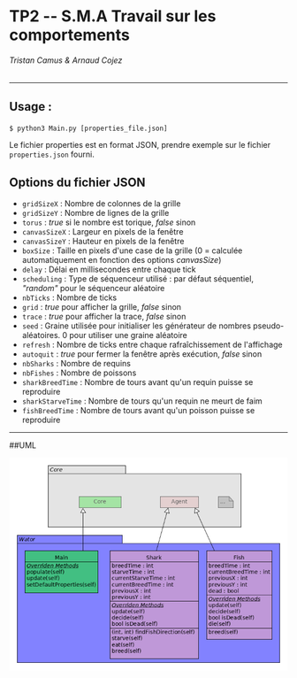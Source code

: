 # TP2 -- S.M.A Travail sur les comportements
###### Tristan Camus & Arnaud Cojez
______________________________________________

## Usage :

`$ python3 Main.py [properties_file.json]`

Le fichier properties est en format JSON, prendre exemple sur le fichier `properties.json` fourni.

## Options du fichier JSON

- `gridSizeX` : Nombre de colonnes de la grille
- `gridSizeY` : Nombre de lignes de la grille
- `torus` : *true* si le nombre est torique, *false* sinon
- `canvasSizeX` : Largeur en pixels de la fenêtre
- `canvasSizeY` : Hauteur en pixels de la fenêtre
- `boxSize` : Taille en pixels d'une case de la grille (0 = calculée automatiquement en fonction des options *canvasSize*)
- `delay` : Délai en millisecondes entre chaque tick
- `scheduling` : Type de séquenceur utilisé : par défaut séquentiel, *"random"* pour le séquenceur aléatoire
- `nbTicks` : Nombre de ticks
- `grid` : *true* pour afficher la grille, *false* sinon
- `trace` : *true* pour afficher la trace, *false* sinon
- `seed` : Graine utilisée pour initialiser les générateur de nombres pseudo-aléatoires. 0 pour utiliser une graine aléatoire
- `refresh` : Nombre de ticks entre chaque rafraîchissement de l'affichage
- `autoquit` : *true* pour fermer la fenêtre après exécution, *false* sinon
- `nbSharks` : Nombre de requins
- `nbFishes` : Nombre de poissons
- `sharkBreedTime` : Nombre de tours avant qu'un requin puisse se reproduire
- `sharkStarveTime` : Nombre de tours qu'un requin ne meurt de faim
- `fishBreedTime` : Nombre de tours avant qu'un poisson puisse se reproduire

______________________________________________
##UML

![uml](wator.png)
